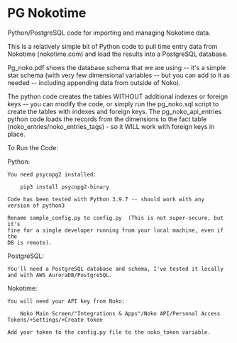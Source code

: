# PG Nokotime
 Python/PostgreSQL code for importing and managing Nokotime data.

 This is a relatively simple bit of Python code to pull time
 entry data from Nokotime (nokotime.com) and load the results
 into a PostgreSQL database.

 Pg_noko.pdf shows the database schema that we are using -- it's a simple
 star schema (with very few dimensional variables -- but you can add to it
 as needed -- including appending data from outside of Noko).

 The python code creates the tables WITHOUT additional indexes or
 foreign keys -- you can modify the code, or simply run the pg_noko.sql
 script to create the tables with indexes and foreign keys.  The
 pg_noko_api_entries python code loads the records from the dimensions
 to the fact table (noko_entries/noko_entries_tags) - so it WILL
 work with foreign keys in place.

To Run the Code:

Python:

    You need psycopg2 installed:

        pip3 install psycopg2-binary

    Code has been tested with Python 3.9.7 -- should work with any
    version of python3

    Rename sample_config.py to config.py  (This is not super-secure, but it's
    fine for a single developer running from your local machine, even if the
    DB is remote).

PostgreSQL:

    You'll need a PostgreSQL database and schema, I've tested it locally
    and with AWS AuroraDB/PostgreSQL.

Nokotime:

    You will need your API key from Noko:
    
        Noko Main Screen/"Integrations & Apps"/Noko API/Personal Access Tokens/+Settings/+Create token

    Add your token to the config.py file to the noko_token variable.


